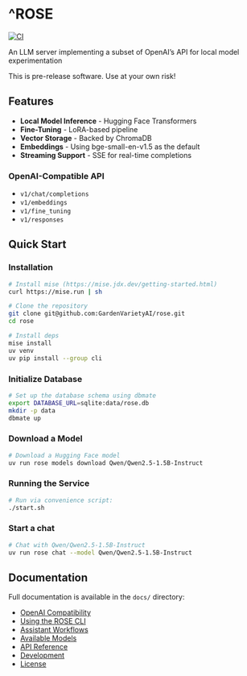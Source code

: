 # ^ROSE

 [![CI](https://github.com/GardenVarietyAI/rose-server/actions/workflows/ci.yml/badge.svg)](https://github.com/GardenVarietyAI/rose-server/actions/workflows/ci.yml)

An LLM server implementing a subset of OpenAI’s API for local model experimentation

This is pre-release software. Use at your own risk!

## Features

- **Local Model Inference** - Hugging Face Transformers
- **Fine-Tuning** - LoRA-based pipeline
- **Vector Storage** - Backed by ChromaDB
- **Embeddings** - Using bge-small-en-v1.5 as the default
- **Streaming Support** - SSE for real-time completions

### OpenAI-Compatible API

- `v1/chat/completions`
- `v1/embeddings`
- `v1/fine_tuning`
- `v1/responses`

## Quick Start

### Installation

```bash
# Install mise (https://mise.jdx.dev/getting-started.html)
curl https://mise.run | sh

# Clone the repository
git clone git@github.com:GardenVarietyAI/rose.git
cd rose

# Install deps
mise install
uv venv
uv pip install --group cli
```

### Initialize Database

```bash
# Set up the database schema using dbmate
export DATABASE_URL=sqlite:data/rose.db
mkdir -p data
dbmate up
```

### Download a Model

```bash
# Download a Hugging Face model
uv run rose models download Qwen/Qwen2.5-1.5B-Instruct
```

### Running the Service

```bash
# Run via convenience script:
./start.sh
```

### Start a chat

```bash
# Chat with Qwen/Qwen2.5-1.5B-Instruct
uv run rose chat --model Qwen/Qwen2.5-1.5B-Instruct
```

## Documentation

Full documentation is available in the `docs/` directory:

- [OpenAI Compatibility](docs/openai-compatibility.md)
- [Using the ROSE CLI](docs/using-the-rose-cli.md)
- [Assistant Workflows](docs/assistant-workflows.md)
- [Available Models](docs/available-models.md)
- [API Reference](docs/api-reference.md)
- [Development](docs/development.md)
- [License](docs/license.md)
